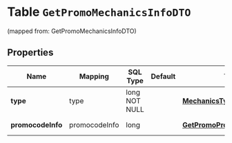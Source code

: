 
# Table `GetPromoMechanicsInfoDTO`
(mapped from: GetPromoMechanicsInfoDTO)

## Properties
Name | Mapping | SQL Type | Default | Type | Description | Notes
---- | ------- | -------- | ------- | ---- | ----------- | -----
**type** | type | long NOT NULL |  | [**MechanicsType**](MechanicsType.md) |  |  [foreignkey]
**promocodeInfo** | promocodeInfo | long |  | [**GetPromoPromocodeInfoDTO**](GetPromoPromocodeInfoDTO.md) |  |  [optional] [foreignkey]




